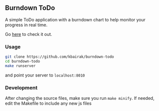 ## Burndown ToDo

A simple ToDo application with a burndown chart to help monitor your progress
in real time.

Go [here](https://kbairak.github.io/) to check it out.


### Usage

```bash
git clone https://github.com/kbairak/burndown-todo
cd burndown-todo
make runserver
```

and point your server to `localhost:8010`


### Development

After changing the source files, make sure you run `make minify`. If needed,
edit the Makefile to include any new js files
